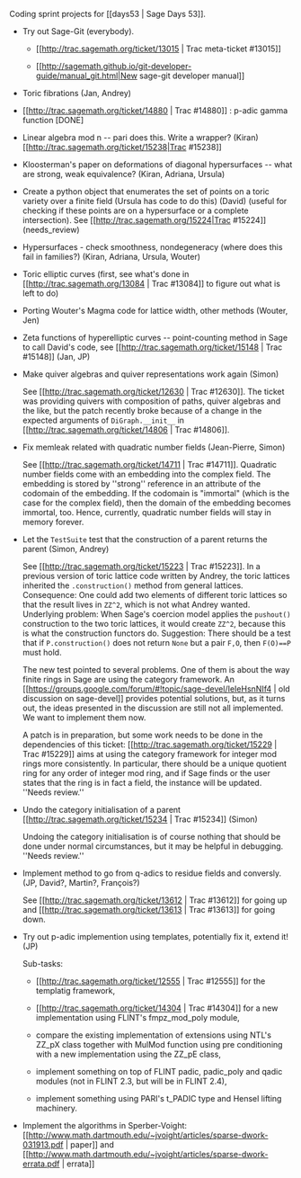 Coding sprint projects for [[days53 | Sage Days 53]].


 * Try out Sage-Git (everybody). 

    - [[http://trac.sagemath.org/ticket/13015 | Trac meta-ticket #13015]]

    - [[http://sagemath.github.io/git-developer-guide/manual_git.html|New sage-git developer manual]]

 * Toric fibrations (Jan, Andrey)

 * [[http://trac.sagemath.org/ticket/14880 | Trac #14880]] : p-adic gamma function [DONE]

 * Linear algebra mod n -- pari does this. Write a wrapper? (Kiran) [[http://trac.sagemath.org/ticket/15238|Trac #15238]]
  
 * Kloosterman's paper on deformations of diagonal hypersurfaces -- what are strong, weak equivalence? (Kiran, Adriana, Ursula)
  
 * Create a python object that enumerates the set of points on a toric variety over a finite field (Ursula has code to do this) (David) (useful for checking if these points are on a hypersurface or a complete intersection). See [[http://trac.sagemath.org/15224|Trac #15224]] (needs_review)

 * Hypersurfaces - check smoothness, nondegeneracy (where does this fail in families?) (Kiran, Adriana, Ursula, Wouter)

 * Toric elliptic curves (first, see what's done in [[http://trac.sagemath.org/13084 | Trac #13084]] to figure out what is left to do)

 * Porting Wouter's Magma code for lattice width, other methods (Wouter, Jen)

 * Zeta functions of hyperelliptic curves -- point-counting method in Sage to call David's code, see [[http://trac.sagemath.org/ticket/15148 | Trac #15148]] (Jan, JP)

 * Make quiver algebras and quiver representations work again (Simon)

   See [[http://trac.sagemath.org/ticket/12630 | Trac #12630]]. The ticket was providing quivers with composition of paths, quiver algebras and the like, but the patch recently broke because of a change in the expected arguments of `DiGraph.__init__` in [[http://trac.sagemath.org/ticket/14806 | Trac #14806]].

 * Fix memleak related with quadratic number fields (Jean-Pierre, Simon)

   See [[http://trac.sagemath.org/ticket/14711 | Trac #14711]]. Quadratic number fields come with an embedding into the complex field. The embedding is stored by ''strong'' reference in an attribute of the codomain of the embedding. If the codomain is "immortal" (which is the case for the complex field), then the domain of the embedding becomes immortal, too. Hence, currently, quadratic number fields will stay in memory forever.

 * Let the `TestSuite` test that the construction of a parent returns the parent (Simon, Andrey)

   See [[http://trac.sagemath.org/ticket/15223 | Trac #15223]]. In a previous version of toric lattice code written by Andrey, the toric lattices inherited the `.construction()` method from general lattices. Consequence: One could add two elements of different toric lattices so that the result lives in `ZZ^2`, which is not what Andrey wanted. Underlying problem: When Sage's coercion model applies the `pushout()` construction to the two toric lattices, it would create `ZZ^2`, because this is what the construction functors do. Suggestion: There should be a test that if `P.construction()` does not return `None` but a pair `F,O`, then `F(O)==P` must hold.

   The new test pointed to several problems. One of them is about the way finite rings in Sage are using the category framework. An [[https://groups.google.com/forum/#!topic/sage-devel/IeIeHsnNIf4 | old discussion on sage-devel]] provides potential solutions, but, as it turns out, the ideas presented in the discussion are still not all implemented. We want to implement them now.

   A patch is in preparation, but some work needs to be done in the dependencies of this ticket: [[http://trac.sagemath.org/ticket/15229 | Trac #15229]] aims at using the category framework for integer mod rings more consistently. In particular, there should be a unique quotient ring for any order of integer mod ring, and if Sage finds or the user states that the ring is in fact a field, the instance will be updated. ''Needs review.''

 * Undo the category initialisation of a parent [[http://trac.sagemath.org/ticket/15234 | Trac #15234]] (Simon)

   Undoing the category initialisation is of course nothing that should be done under normal circumstances, but it may be helpful in debugging. ''Needs review.''

 * Implement method to go from q-adics to residue fields and conversly. (JP, David?, Martin?, François?)

   See [[http://trac.sagemath.org/ticket/13612 | Trac #13612]] for going up and [[http://trac.sagemath.org/ticket/13613 | Trac #13613]] for going down.

 * Try out p-adic implemention using templates, potentially fix it, extend it! (JP)

   Sub-tasks:
   * [[http://trac.sagemath.org/ticket/12555 | Trac #12555]] for the templatig framework,

   * [[http://trac.sagemath.org/ticket/14304 | Trac #14304]] for a new implementation using FLINT's fmpz_mod_poly module,

   * compare the existing implementation of extensions using NTL's ZZ_pX class together with MulMod function using pre conditioning with a new implementation using the ZZ_pE class,

   * implement something on top of FLINT padic, padic_poly and qadic modules (not in FLINT 2.3, but will be in FLINT 2.4),

   * implement something using PARI's t_PADIC type and Hensel lifting machinery.

 * Implement the algorithms in Sperber-Voight: [[http://www.math.dartmouth.edu/~jvoight/articles/sparse-dwork-031913.pdf | paper]] and [[http://www.math.dartmouth.edu/~jvoight/articles/sparse-dwork-errata.pdf | errata]]
